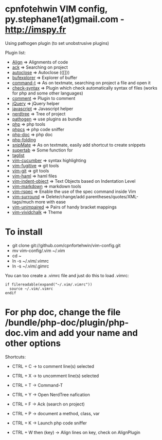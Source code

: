 cpnfotehwin VIM config, py.stephane1(at)gmail.com - http://imspy.fr
==================================================================

Using pathogen plugin (to set unobstrusive plugins)

Plugin list:

- [Align][align]                         => Alignments of code
- [ack][ack]                             => Searching on project
- [autoclose][autoclose]                 => Autoclose ({[]})
- [bufexplorer][bufexplorer]             => Explorer of buffer
- [command-t][command-t]                 => As on textmate, searching on project a file and open it
- [check-syntax][check-syntax]           => Plugin which check automatically syntax of files (works for php and some other languages)
- [comment][comment]                     => Plugin to comment
- [jQuery][jQuery]                       => jQuery helper
- [javascript][javascript]               => Javascript helper
- [nerdtree][nerdtree]                   => Tree of project
- [pathogen][pathogen]                   => use plugins as bundle
- [php][php]                             => php tools
- [phpcs][phpcs]                         => php code sniffer
- [php-doc][php-doc]                     => php doc
- [php-folding][php-folding]
- [snipMate][snipMate]                   => As on textmate, easily add shortcut to create snippets
- [supertab][supertab]                   => Some function for <tab>
- [taglist][taglist]
- [vim-cucumber][vim-cucumber]           => syntax highlighting
- [vim-fugitive][vim-fugitive]           => git tools
- [vim-git][vim-git]                     => git tools
- [vim-haml][vim-haml]                   => haml files
- [vim-indent-object][vim-indent-object] => Text Objects based on Indentation Level
- [vim-markdown][vim-markdown]           => markdown tools
- [vim-rspec][vim-rspec]                 => Enable the use of the spec command inside Vim
- [vim-surround][vim-surround]           => Delete/change/add parentheses/quotes/XML-tags/much more with ease
- [vim-unimpaired][vim-unimpaired]       => Pairs of handy bracket mappings
- [vim-vividchalk][vim-vividchalk]       => Theme


# To install

- git clone git://github.com/cpnfortehwin/vim-config.git
- mv vim-config/.vim ~/.vim
- cd ~
- ln -s ~/.vim/.vimrc
- ln -s ~/.vim/.gimrc

You can too create a .vimrc file and just do this to load .vimrc:

    if filereadable(expand("~/.vim/.vimrc"))
      source ~/.vim/.vimrc
    endif


# For php doc, change the file /bundle/php-doc/plugin/php-doc.vim and add your name and other options

Shortcuts:

- CTRL + C -> to comment line(s) selected
- CTRL + X -> to uncomment line(s) selected

- CTRL + T -> Command-T
- CTRL + Y -> Open NerdTree nafication
- CTRL + F -> Ack (search on project)
- CTRL + P -> document a method, class, var
- CTRL + K -> Launch php code sniffer

- CTRL + W then (key) -> Align lines on key, check on AlignPlugin

[pathogen]: http://www.vim.org/scripts/script.php?script_id=2332
[align]: http://www.vim.org/scripts/script.php?script_id=294
[ack]: http://www.vim.org/scripts/script.php?script_id=2572
[autoclose]: http://www.vim.org/scripts/script.php?script_id=2009
[bufexplorer]: http://www.vim.org/scripts/script.php?script_id=42
[command-t]: http://www.vim.org/scripts/script.php?script_id=3025
[check-syntax]: http://www.vim.org/scripts/script.php?script_id=1431
[comment]: http://www.vim.org/scripts/script.php?script_id=1528
[jQuery]: http://www.vim.org/scripts/script.php?script_id=2416
[javascript]: http://www.vim.org/scripts/script.php?script_id=2083
[nerdtree]: http://www.vim.org/scripts/script.php?script_id=1658
[php]: http://www.vim.org/scripts/script.php?script_id=1571
[phpcs]: http://www.koch.ro/blog/index.php?/archives/63-VIM-an-a-PHP-IDE.html
[php-doc]: http://www.vim.org/scripts/script.php?script_id=1355
[php-folding]: http://www.vim.org/scripts/script.php?script_id=1623
[snipMate]: http://www.vim.org/scripts/script.php?script_id=2540
[supertab]: http://www.vim.org/scripts/script.php?script_id=1643
[taglist]: http://www.vim.org/scripts/script.php?script_id=273
[vim-cucumber]: https://github.com/tpope/vim-cucumber
[vim-fugitive]: http://www.vim.org/scripts/script.php?script_id=2975
[vim-git]: http://www.vim.org/scripts/script.php?script_id=1654
[vim-haml]: http://www.vim.org/scripts/script.php?script_id=1773
[vim-indent-object]: http://www.vim.org/scripts/script.php?script_id=3037
[vim-markdown]: http://www.vim.org/scripts/script.php?script_id=2882
[vim-rspec]: http://www.vim.org/scripts/script.php?script_id=2567
[vim-surround]: http://www.vim.org/scripts/script.php?script_id=1697
[vim-unimpaired]: http://www.vim.org/scripts/script.php?script_id=1590
[vim-vividchalk]: http://www.vim.org/scripts/script.php?script_id=1891

